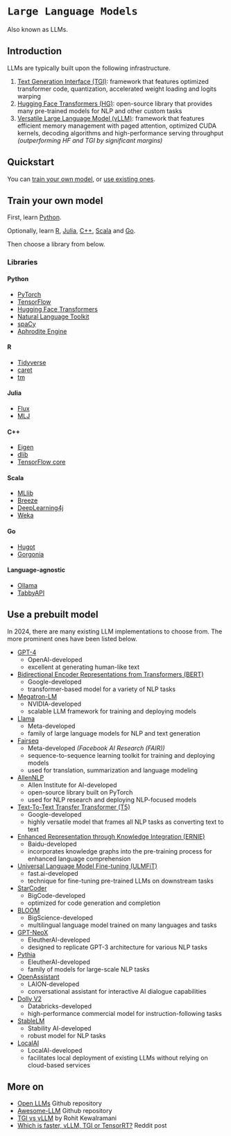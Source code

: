 # `Large Language Models`

Also known as LLMs.

## Introduction

LLMs are typically built upon the following infrastructure.

1. [Text Generation Interface (TGI)](https://huggingface.co/docs/text-generation-inference/en/index): framework that features optimized transformer code, quantization, accelerated weight loading and logits warping
2. [Hugging Face Transformers (HG)](https://github.com/huggingface/transformers): open-source library that provides many pre-trained models for NLP and other custom tasks
3. [Versatile Large Language Model (vLLM)](https://github.com/vllm-project/vllm): framework that features efficient memory management with paged attention, optimized CUDA kernels, decoding algorithms and high-performance serving throughput *(outperforming HF and TGI by significant margins)*

## Quickstart

You can [train your own model](#train-your-own-model), or [use existing ones](#use-a-prebuilt-model).

## Train your own model

First, learn [Python](https://learnxinyminutes.com/docs/python/).

Optionally, learn [R](https://learnxinyminutes.com/docs/r/), [Julia](https://learnxinyminutes.com/docs/julia/), [C++](https://learnxinyminutes.com/docs/c++/), [Scala](https://learnxinyminutes.com/docs/scala/) and [Go](https://learnxinyminutes.com/docs/go/).

Then choose a library from below.

### Libraries

#### Python

* [PyTorch](https://pytorch.org/)
* [TensorFlow](https://www.tensorflow.org/)
* [Hugging Face Transformers](https://huggingface.co/docs/transformers/en/index)
* [Natural Language Toolkit](https://www.nltk.org/)
* [spaCy](https://spacy.io/)
* [Aphrodite Engine](https://github.com/PygmalionAI/aphrodite-engine)

#### R

* [Tidyverse](https://www.tidyverse.org/packages/)
* [caret](https://topepo.github.io/caret/)
* [tm](https://cran.r-project.org/web/packages/tm/index.html) 

#### Julia

* [Flux](https://fluxml.ai/Flux.jl/stable/)
* [MLJ](https://juliaai.github.io/MLJ.jl/dev/)

#### C++

* [Eigen](https://eigen.tuxfamily.org/index.php?title=Main_Page) 
* [dlib](http://dlib.net/)
* [TensorFlow core](https://www.tensorflow.org/api_docs/cc)

#### Scala

* [MLlib](https://spark.apache.org/mllib/) 
* [Breeze](https://github.com/scalanlp/breeze) 
* [DeepLearning4j](https://deeplearning4j.konduit.ai/) 
* [Weka](https://www.weka.io/)

#### Go

* [Hugot](https://github.com/knights-analytics/hugot)
* [Gorgonia](https://gorgonia.org/)

#### Language-agnostic

* [Ollama](https://ollama.com/)
* [TabbyAPI](https://github.com/theroyallab/tabbyAPI)

## Use a prebuilt model

In 2024, there are many existing LLM implementations to choose from. The more prominent ones have been listed below.

* [GPT-4](https://openai.com/index/gpt-4/)
    * OpenAI-developed
    * excellent at generating human-like text
* [Bidirectional Encoder Representations from Transformers (BERT)](https://research.google/pubs/bert-pre-training-of-deep-bidirectional-transformers-for-language-understanding/)
    * Google-developed
    * transformer-based model for a variety of NLP tasks
* [Megatron-LM](https://huggingface.co/docs/accelerate/en/usage_guides/megatron_lm)
    * NVIDIA-developed
    * scalable LLM framework for training and deploying models
* [Llama](https://llama.meta.com/)
    * Meta-developed
    * family of large language models for NLP and text generation 
* [Fairseq](https://ai.meta.com/tools/fairseq/)
    * Meta-developed *(Facebook AI Research (FAIR))*
    * sequence-to-sequence learning toolkit for training and deploying models 
    * used for translation, summarization and language modeling
* [AllenNLP](https://allenai.org/allennlp)
    * Allen Institute for AI-developed
    * open-source library built on PyTorch
    * used for NLP research and deploying NLP-focused models
* [Text-To-Text Transfer Transformer (T5)](https://huggingface.co/docs/transformers/en/model_doc/t5)
    * Google-developed 
    * highly versatile model that frames all NLP tasks as converting text to text
* [Enhanced Representation through Knowledge Integration (ERNIE)](http://research.baidu.com/Blog/index-view?id=183) 
    * Baidu-developed
    * incorporates knowledge graphs into the pre-training process for enhanced language comprehension
* [Universal Language Model Fine-tuning (ULMFiT)](https://paperswithcode.com/method/ulmfit)
    * fast.ai-developed
    * technique for fine-tuning pre-trained LLMs on downstream tasks
* [StarCoder](https://huggingface.co/bigcode/starcoder)
    * BigCode-developed
    * optimized for code generation and completion
* [BLOOM](https://huggingface.co/bigscience/bloom)
    * BigScience-developed
    * multilingual language model trained on many languages and tasks
* [GPT-NeoX](https://huggingface.co/docs/transformers/en/model_doc/gpt_neox)
    * EleutherAI-developed
    * designed to replicate GPT-3 architecture for various NLP tasks
* [Pythia](https://www.eleuther.ai/papers-blog/pythia-a-suite-for-analyzing-large-language-modelsacross-training-and-scaling)
    * EleutherAI-developed
    * family of models for large-scale NLP tasks
* [OpenAssistant](https://huggingface.co/OpenAssistant)
    * LAION-developed
    * conversational assistant for interactive AI dialogue capabilities
* [Dolly V2](https://huggingface.co/databricks/dolly-v2-12b)
    * Databricks-developed
    * high-performance commercial model for instruction-following tasks
* [StableLM](https://github.com/Stability-AI/StableLM)
    * Stability AI-developed
    * robust model for NLP tasks
* [LocalAI](https://localai.io/)
    * LocalAI-developed
    * facilitates local deployment of existing LLMs without relying on cloud-based services

## More on

* [Open LLMs](https://github.com/eugeneyan/open-llms) Github repository
* [Awesome-LLM](https://github.com/Hannibal046/Awesome-LLM) Github repository
* [TGI vs vLLM](https://medium.com/@rohit.k/tgi-vs-vllm-making-informed-choices-for-llm-deployment-37c56d7ff705) by Rohit Kewalramani
* [Which is faster, vLLM, TGI or TensorRT?](https://www.reddit.com/r/LocalLLaMA/comments/1cb8i7f/which_is_faster_vllm_tgi_or_tensorrt/) Reddit post
